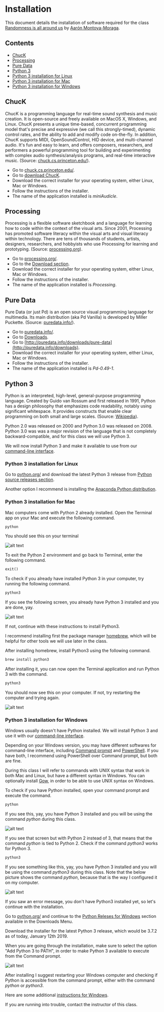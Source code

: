 # Installation

This document details the installation of software required for the class [Randomness is all around us](https://github.com/montoyamoraga/class-randomness-is-all-around) by [Aarón Montoya-Moraga](http://montoyamoraga.io/).

## Contents

* [ChucK](#chuck)
* [Processing](#processing)
* [Pure Data](#pure-data)
* [Python 3](#python-3)
* [Python 3 installation for Linux](#python-3-installation-for-linux)
* [Python 3 installation for Mac](#python-3-installation-for-mac)
* [Python 3 installation for Windows](#python-3-installation-for-windows)

## ChucK

ChucK is a programming language for real-time sound synthesis and music creation. It is open-source and freely available on MacOS X, Windows, and Linux. ChucK presents a unique time-based, concurrent programming model that's precise and expressive (we call this strongly-timed), dynamic control rates, and the ability to add and modify code on-the-fly. In addition, ChucK supports MIDI, OpenSoundControl, HID device, and multi-channel audio. It's fun and easy to learn, and offers composers, researchers, and performers a powerful programming tool for building and experimenting with complex audio synthesis/analysis programs, and real-time interactive music. (Source: [chuck.cs.princeton.edu/](http://chuck.cs.princeton.edu/)).

* Go to [chuck.cs.princeton.edu/](http://chuck.cs.princeton.edu/).
* Go to [download ChucK](http://chuck.cs.princeton.edu/release/).
* Download the correct installer for your operating system, either Linux, Mac or Windows.
* Follow the instructions of the installer.
* The name of the application installed is *miniAudicle*.

## Processing

Processing is a flexible software sketchbook and a language for learning how to code within the context of the visual arts. Since 2001, Processing has promoted software literacy within the visual arts and visual literacy within technology. There are tens of thousands of students, artists, designers, researchers, and hobbyists who use Processing for learning and prototyping. (Source: [processing.org](https://processing.org/)).

* Go to [processing.org/](https://processing.org/).
* Go to the [Download section](https://processing.org/download/).
* Download the correct installer for your operating system, either Linux, Mac or Windows.
* Follow the instructions of the installer.
* The name of the application installed is *Processing*.

## Pure Data

Pure Data (or just Pd) is an open source visual programming language for multimedia. Its main distribution (aka Pd Vanilla) is developed by Miller Puckette. (Source: [puredata.info/](http://puredata.info/)).

* Go to [puredata.info/](http://puredata.info/).
* Go to [Downloads](http://puredata.info/downloads).
* Go to [http://puredata.info/downloads/pure-data](http://puredata.info/downloads).
* Download the correct installer for your operating system, either Linux, Mac or Windows.
* Follow the instructions of the installer.
* The name of the application installed is *Pd-0.49-1*.

## Python 3

Python is an interpreted, high-level, general-purpose programming language. Created by Guido van Rossum and first released in 1991, Python has a design philosophy that emphasizes code readability, notably using significant whitespace. It provides constructs that enable clear programming on both small and large scales. (Source: [Wikipedia](https://en.wikipedia.org/wiki/Python_(programming_language))).

Python 2.0 was released on 2000 and Python 3.0 was released on 2008. Python 3.0 was was a major revision of the language that is not completely backward-compatible, and for this class we will use Python 3.

We will now install Python 3 and make it available to use from our [command-line interface](https://en.wikipedia.org/wiki/Command-line_interface).

### Python 3 installation for Linux

Go to [python.org/](https://www.python.org/) and download the latest Python 3 release from [Python source releases section](https://www.python.org/downloads/source/).

Another option I recommend is installing the [Anaconda Python distribution](https://www.anaconda.com/).

### Python 3 installation for Mac

Mac computers come with Python 2 already installed. Open the Terminal app on your Mac and execute the following command.

```bash
python
```

You should see this on your terminal

![alt text](https://github.com/montoyamoraga/class-randomness-is-all-around/raw/master/pics/week1-python2-example.png "Python2 example")

To exit the Python 2 environment and go back to Terminal, enter the following command.

```python
exit()
```

To check if you already have installed Python 3 in your computer, try running the following command.

```bash
python3
```

If you see the following screen, you already have Python 3 installed and you are done, yay.

![alt text](https://github.com/montoyamoraga/class-randomness-is-all-around/raw/master/pics/week1-python3-example.png "Python3 example")

If not, continue with these instructions to install Python3.

I recommend installing first the package manager [homebrew](https://brew.sh), which will be helpful for other tools we will use later in the class.

After installing homebrew, install Python3 using the following command.

```bash
brew install python3
```

After installing it, you can now open the Terminal application and run Python 3 with the command.

```python
python3
```

You should now see this on your computer. If not, try restarting the computer and trying again.

![alt text](https://github.com/montoyamoraga/class-randomness-is-all-around/raw/master/pics/week1-python3-example.png "Python3 example")

### Python 3 installation for Windows

Windows usually doesn't have Python installed. We will install Python 3 and use it with our [command-line interface](https://en.wikipedia.org/wiki/Command-line_interface).

Depending on your Windows version, you may have different softwares for  command-line interface, including [Command prompt](https://en.wikipedia.org/wiki/Cmd.exe) and [PowerShell](https://en.wikipedia.org/wiki/PowerShell). If you have both, I recommend using PowerShell over Command prompt, but both are fine.

During this class I will refer to commands with UNIX syntax that work in both Mac and Linux, but have a different syntax in Windows. You can optionally install [Gow](https://github.com/bmatzelle/gow/releases), in order to be able to use UNIX syntax on Windows.

To check if you have Python installed, open your command prompt and execute the command.

```bash
python
```

If you see this, yay, you have Python 3 installed and you will be using the command *python* during this class.

![alt text](https://github.com/montoyamoraga/class-randomness-is-all-around/raw/master/pics/windows-python3-powershell.png "Python3 on Windows Powershell")

If you see that screen but with Python 2 instead of 3, that means that the command *python* is tied to Python 2. Check if the command *python3* works for Python 3.

```bash
python3
```

If you see something like this, yay, you have Python 3 installed and you will be using the command *python3* during this class. Note that the below picture shows the command *python*, because that is the way I configured it on my computer.

![alt text](https://github.com/montoyamoraga/class-randomness-is-all-around/raw/master/pics/windows-python3-powershell.png "Python3 on Windows Powershell")

If you saw an error message, you don't have Python3 installed yet, so let's continue with the installation.

Go to [python.org/](https://www.python.org/) and continue to the [Python Releses for Windows](https://www.python.org/downloads/windows/) section available in the Downloads Menu.

Download the installer for the latest Python 3 release, which would be 3.7.2 as of today, January 12th 2019.

When you are going through the installation, make sure to select the option "Add Python 3 to PATH", in order to make Python 3 available to execute from the Command prompt.

![alt text](https://github.com/montoyamoraga/class-randomness-is-all-around/raw/master/pics/week1-python3-windows-path.png "Python Windows Add to PATH")

After installing I suggest restarting your Windows computer and checking if Python is accessible from the command prompt, either with the command *python* or *python3*.

Here are some additional [instructions for Windows](https://wsvincent.com/install-python3-windows/).

If you are running into trouble, contact the instructor of this class.
